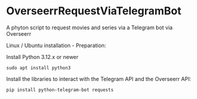 # OverseerrRequestViaTelegramBot
A phyton script to request movies and series via a Telegram bot via Overseerr

Linux / Ubuntu installation - Preparation:

Install Python 3.12.x or newer

```
sudo apt install python3
```

Install the libraries to interact with the Telegram API and the Overseerr API:

```
pip install python-telegram-bot requests
```
